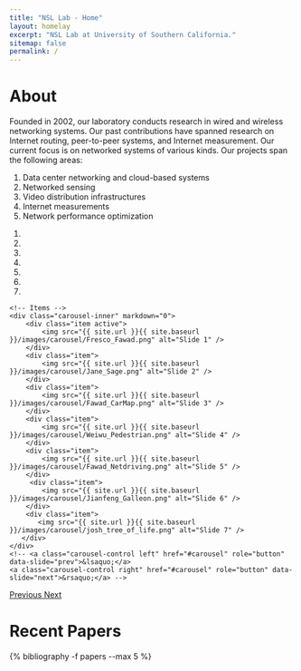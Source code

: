 ```yaml
---
title: "NSL Lab - Home"
layout: homelay
excerpt: "NSL Lab at University of Southern California."
sitemap: false
permalink: /
---
```


<h1> About </h1>

<div>

Founded in 2002, our laboratory conducts research in wired and wireless networking systems. Our past contributions have spanned research on Internet routing, peer-to-peer systems, and Internet measurement. Our current focus is on networked systems of various kinds. Our projects span the following areas:

<ol>
  <li> Data center networking and cloud-based systems </li>
  <li> Networked sensing </li>
  <li> Video distribution infrastructures </li>
  <li> Internet measurements </li>
  <li> Network performance optimization </li>
</ol>

</div>

<div markdown="0" id="carousel" class="carousel slide" data-ride="carousel" data-interval="4000" data-pause="hover" >
    <!-- Menu -->
    <ol class="carousel-indicators">
        <li data-target="#carousel" data-slide-to="0" class="active"></li>
        <li data-target="#carousel" data-slide-to="1"></li>
        <li data-target="#carousel" data-slide-to="2"></li>
        <li data-target="#carousel" data-slide-to="3"></li>
        <li data-target="#carousel" data-slide-to="4"></li>
        <li data-target="#carousel" data-slide-to="5"></li>
        <li data-target="#carousel" data-slide-to="6"></li>
    </ol>

    <!-- Items -->
    <div class="carousel-inner" markdown="0">
        <div class="item active">
            <img src="{{ site.url }}{{ site.baseurl }}/images/carousel/Fresco_Fawad.png" alt="Slide 1" />
        </div>
        <div class="item">
            <img src="{{ site.url }}{{ site.baseurl }}/images/carousel/Jane_Sage.png" alt="Slide 2" />
        </div>
        <div class="item">
            <img src="{{ site.url }}{{ site.baseurl }}/images/carousel/Fawad_CarMap.png" alt="Slide 3" />
        </div>
        <div class="item">
            <img src="{{ site.url }}{{ site.baseurl }}/images/carousel/Weiwu_Pedestrian.png" alt="Slide 4" />
        </div>
        <div class="item">
            <img src="{{ site.url }}{{ site.baseurl }}/images/carousel/Fawad_Netdriving.png" alt="Slide 5" />
        </div>
         <div class="item">
            <img src="{{ site.url }}{{ site.baseurl }}/images/carousel/Jianfeng_Galleon.png" alt="Slide 6" />
        </div>
        <div class="item">
           <img src="{{ site.url }}{{ site.baseurl }}/images/carousel/josh_tree_of_life.png" alt="Slide 7" />
       </div>
    </div>
    <!-- <a class="carousel-control left" href="#carousel" role="button" data-slide="prev">&lsaquo;</a>
    <a class="carousel-control right" href="#carousel" role="button" data-slide="next">&rsaquo;</a> -->

  <a class="left carousel-control" href="#carousel" role="button" data-slide="prev">
    <span class="glyphicon glyphicon-chevron-left" aria-hidden="true"></span>
    <!-- &lsaquo; -->
    <span class="sr-only">Previous</span>
  </a>
  <a class="right carousel-control" href="#carousel" role="button" data-slide="next">
    <span class="glyphicon glyphicon-chevron-right" aria-hidden="true"></span>
    <span class="sr-only">Next</span>
  </a>
</div>

<h1> Recent Papers </h1>

<div class="publications">

{% bibliography -f papers --max 5 %}

</div>
